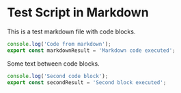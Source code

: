 # Test Script in Markdown

This is a test markdown file with code blocks.

```javascript
console.log('Code from markdown');
export const markdownResult = 'Markdown code executed';
```

Some text between code blocks.

```js
console.log('Second code block');
export const secondResult = 'Second block executed';
```